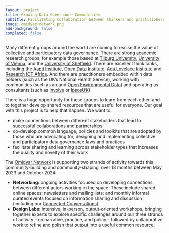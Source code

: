 ```yaml
---
layout: project
title: Growing Data Governance Communities
subtitle: Facilitating collaboration between thinkers and practitioners
image: omidyar-network.png
add-background: false
completed: false
---
```


Many different groups around the world are coming to realise the value of collective and participatory data governance. There are strong academic research groups, for example those based at [Tilburg University](https://www.tilburguniversity.edu/staff/l-e-m-taylor), [University of Vienna](https://politikwissenschaft.univie.ac.at/en/about-us/staff/prainsack/), and the [University of Sheffield](https://livingwithdata.org/). There are excellent think tanks, including the [Aapti Institute](https://aapti.in/), [Open Data Institute](https://theodi.org/), [Ada Lovelace Institute](https://www.adalovelaceinstitute.org/) and [Research ICT Africa](https://researchictafrica.net/). And there are practitioners embedded within data holders (such as the UK’s National Health Service), working with communities (such as around [Open Environmental Data](https://www.openenvironmentaldata.org/)) and operating as consultants (such as [Involve](https://involve.org.uk/) or [IpsosUK](https://www.ipsos.com/en-uk)).

There is a huge opportunity for these groups to learn from each other, and to together develop shared resources that are useful for everyone. Our goal with this project is to help that happen. We want to:

* make connections between different stakeholders that lead to successful collaborations and partnerships
* co-develop common language, policies and toolkits that are adopted by those who are advocating for, designing and implementing collective and participatory data governance laws and practices
* facilitate sharing and learning across stakeholder types that increases the quality and novelty of their work

<!--more-->

The [Omidyar Network](https://omidyar.com/) is supporting two strands of activity towards this community-building and community-shaping, over 18 months between May 2023 and October 2024:

* **Networking:** ongoing activities focused on developing connections between different actors working in the space. These include shared online spaces; newsletters and mailing lists; and monthly informal curated events focused on information sharing and discussion (including our [Connected Conversations](https://connectedbydata.org/projects/2023-connected-conversations))
* **Design Labs:** intensive, in-person, output-oriented workshops, bringing together experts to explore specific challenges around our three strands of activity – on narrative, practice, and policy – followed by collaborative work to refine and polish that output into a useful common resource.